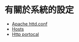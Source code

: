 # 有關於系統的設定 #

* [Apache httd.conf](apache.md)
* [Hosts](hosts.md)
* [Http portocal](http_portocal.md)

